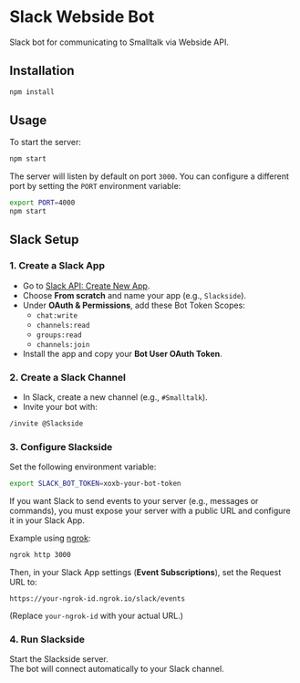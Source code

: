 # Slack Webside Bot

Slack bot for communicating to Smalltalk via Webside API.

## Installation

```bash
npm install
```

## Usage

To start the server:

```bash
npm start
```

The server will listen by default on port `3000`. You can configure a different port by setting the `PORT` environment variable:

```bash
export PORT=4000
npm start
```

## Slack Setup

### 1. Create a Slack App

-   Go to [Slack API: Create New App](https://api.slack.com/apps).
-   Choose **From scratch** and name your app (e.g., `Slackside`).
-   Under **OAuth & Permissions**, add these Bot Token Scopes:
    -   `chat:write`
    -   `channels:read`
    -   `groups:read`
    -   `channels:join`
-   Install the app and copy your **Bot User OAuth Token**.

### 2. Create a Slack Channel

-   In Slack, create a new channel (e.g., `#Smalltalk`).
-   Invite your bot with:

```bash
/invite @Slackside
```

### 3. Configure Slackside

Set the following environment variable:

```bash
export SLACK_BOT_TOKEN=xoxb-your-bot-token
```

If you want Slack to send events to your server (e.g., messages or commands), you must expose your server with a public URL and configure it in your Slack App.

Example using [ngrok](https://ngrok.com/):

```bash
ngrok http 3000
```

Then, in your Slack App settings (**Event Subscriptions**), set the Request URL to:

```
https://your-ngrok-id.ngrok.io/slack/events
```

(Replace `your-ngrok-id` with your actual URL.)

### 4. Run Slackside

Start the Slackside server.  
The bot will connect automatically to your Slack channel.

